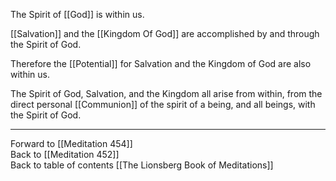 The Spirit of [[God]] is within us. 

[[Salvation]] and the [[Kingdom Of God]] are accomplished by and through the Spirit of God. 

Therefore the [[Potential]] for Salvation and the Kingdom of God are also within us. 

The Spirit of God, Salvation, and the Kingdom all arise from within, from the direct personal [[Communion]] of the spirit of a being, and all beings, with the Spirit of God. 

___

Forward to [[Meditation 454]]  
Back to [[Meditation 452]]  
Back to table of contents [[The Lionsberg Book of Meditations]]  